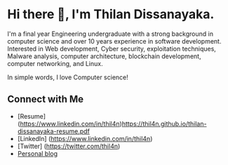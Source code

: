 # Hi there 👋, I'm Thilan Dissanayaka.

I'm a final year Engineering undergraduate with a strong background in computer science and over 10 years experience in software development. Interested in Web development, Cyber security, exploitation techniques, Malware analysis, computer architecture, blockchain development, computer networking, and Linux.

In simple words,
I love Computer science!

## Connect with Me
- [Resume] (https://www.linkedin.com/in/thil4n)https://thil4n.github.io/thilan-dissanayaka-resume.pdf
- [LinkedIn] (https://www.linkedin.com/in/thil4n)
- [Twitter] (https://twitter.com/thil4n)
- [Personal blog](https://hacksland.net)


